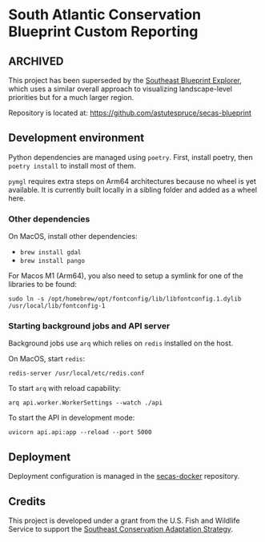# South Atlantic Conservation Blueprint Custom Reporting

## ARCHIVED

This project has been superseded by the
[Southeast Blueprint Explorer](https://blueprint.geoplatform.gov/southeast/),
which uses a similar overall approach to visualizing landscape-level priorities
but for a much larger region.

Repository is located at: https://github.com/astutespruce/secas-blueprint

## Development environment

Python dependencies are managed using `poetry`. First, install poetry, then
`poetry install` to install most of them.

`pymgl` requires extra steps on Arm64 architectures because no wheel is yet available.
It is currently built locally in a sibling folder and added as a wheel here.

### Other dependencies

On MacOS, install other dependencies:

- `brew install gdal`
- `brew install pango`

For Macos M1 (Arm64), you also need to setup a symlink for one of the libraries
to be found:

```
sudo ln -s /opt/homebrew/opt/fontconfig/lib/libfontconfig.1.dylib /usr/local/lib/fontconfig-1
```

### Starting background jobs and API server

Background jobs use `arq` which relies on `redis` installed on the host.

On MacOS, start `redis`:

```
redis-server /usr/local/etc/redis.conf
```

To start `arq` with reload capability:

```
arq api.worker.WorkerSettings --watch ./api
```

To start the API in development mode:

```
uvicorn api.api:app --reload --port 5000
```

## Deployment

Deployment configuration is managed in the [secas-docker](https://github.com/astutespruce/secas-docker) repository.

## Credits

This project is developed under a grant from the U.S. Fish and Wildlife Service
to support the [Southeast Conservation Adaptation Strategy](https://secassoutheast.org/).

